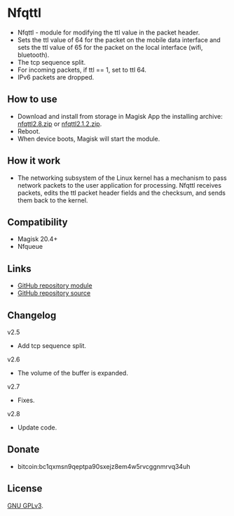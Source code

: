 # Nfqttl

* Nfqttl - module for modifying the ttl value in the packet header.
* Sets the ttl value of 64 for the packet on the mobile data interface and sets the ttl value of 65 for the packet on the local interface (wifi, bluetooth).
* The tcp sequence split.
* For incoming packets, if ttl == 1, set to ttl 64.
* IPv6 packets are dropped.

## How to use

* Download and install from storage in Magisk App the installing archive:
[nfqttl2.8.zip](https://github.com/cyborg-one/nfqttl/releases/download/2.8/nfqttl2.8.zip) or 
[nfqttl2.1.2.zip](https://github.com/cyborg-one/nfqttl/releases/download/2.1.2/nfqttl2.1.2.zip).
* Reboot.
* When device boots, Magisk will start the module.

## How it work

* The networking subsystem of the Linux kernel has a mechanism to pass network packets to the user 
application for processing. Nfqttl receives packets, edits the ttl packet header fields and the checksum, 
and sends them back to the kernel.

## Compatibility

* Magisk 20.4+
* Nfqueue

## Links

- [GitHub repository module](https://github.com/cyborg-one/nfqttl)
- [GitHub repository source](https://github.com/cyborg-one/nfqttl-src)

## Changelog

v2.5
* Add tcp sequence split.

v2.6
* The volume of the buffer is expanded.

v2.7
* Fixes.

v2.8
* Update code.

## Donate

* bitcoin:bc1qxmsn9qeptpa90sxejz8em4w5rvcggnmrvq34uh

## License

[GNU GPLv3](https://github.com/cyborg-one/nfqttl/blob/master/LICENSE).
